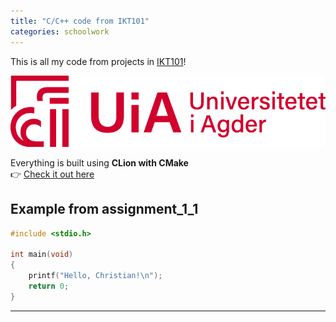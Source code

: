 ```yaml
---
title: "C/C++ code from IKT101"
categories: schoolwork
---
```



This is all my code from projects in [IKT101](https://www.uia.no/studier/emner/2024/host/ikt101.html)!

![Screenshot](https://raw.githubusercontent.com/jonathand-cf/assignments/main/uia-horisontal-med-navn-positiv.png)

Everything is built using **CLion with CMake**  
👉 [Check it out here](https://github.com/jonathand-cf/assignments)

## Example from assignment_1_1

```c
#include <stdio.h>

int main(void)
{
    printf("Hello, Christian!\n");
    return 0;
}
```

---

